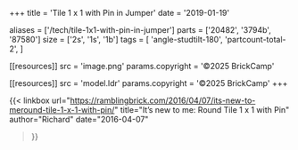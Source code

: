 +++
title = 'Tile 1 x 1 with Pin in Jumper'
date  = '2019-01-19'

aliases = ['/tech/tile-1x1-with-pin-in-jumper']
parts = ['20482', '3794b', '87580']
size  = ['2s', '1s', '1b']
tags  = [
  'angle-studtilt-180',
  'partcount-total-2',
]

[[resources]]
src              = 'image.png'
params.copyright = '©2025 BrickCamp'

[[resources]]
src              = 'model.ldr'
params.copyright = '©2025 BrickCamp'
+++

{{< linkbox
    url="https://ramblingbrick.com/2016/04/07/its-new-to-meround-tile-1-x-1-with-pin/"
    title="It’s new to me: Round Tile 1 x 1 with Pin"
    author="Richard"
    date="2016-04-07"
>}}
